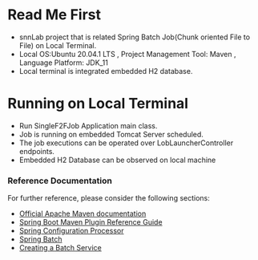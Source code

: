 # Read Me First

* snnLab project that is related Spring Batch Job(Chunk oriented File to File) on Local Terminal.
* Local OS:Ubuntu 20.04.1 LTS , Project Management Tool: Maven , Language Platform: JDK_11
* Local terminal is integrated embedded H2 database.

# Running on Local Terminal

* Run SingleF2FJob Application main class.
* Job is running on embedded Tomcat Server scheduled.
* The job executions can be operated over LobLauncherController endpoints.
* Embedded H2 Database can be observed on local machine

### Reference Documentation
For further reference, please consider the following sections:

* [Official Apache Maven documentation](https://maven.apache.org/guides/index.html)
* [Spring Boot Maven Plugin Reference Guide](https://docs.spring.io/spring-boot/docs/2.4.2/maven-plugin/reference/html/)
* [Spring Configuration Processor](https://docs.spring.io/spring-boot/docs/2.4.2/reference/htmlsingle/#configuration-metadata-annotation-processor)
* [Spring Batch](https://docs.spring.io/spring-boot/docs/2.4.2/reference/htmlsingle/#howto-batch-applications)
* [Creating a Batch Service](https://spring.io/guides/gs/batch-processing/)
